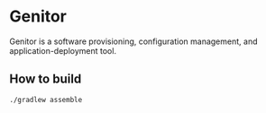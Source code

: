 # Genitor
Genitor is a software  provisioning, configuration management, and application-deployment tool.

## How to build
```bash
./gradlew assemble
```
